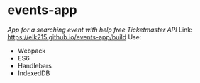 # events-app

*App for a searching event with help free Ticketmaster API*
Link: https://elk215.github.io/events-app/build
Use:
- Webpack
- ES6
- Handlebars
- IndexedDB
